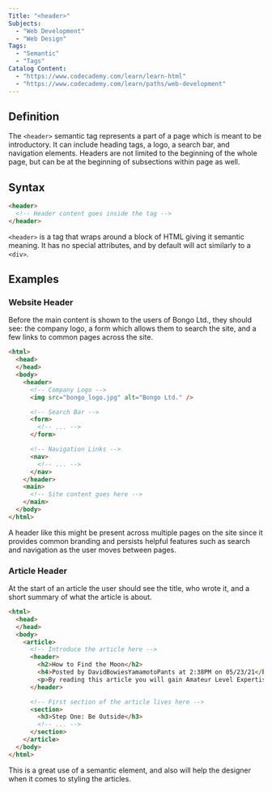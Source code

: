 ```yaml
---
Title: "<header>"
Subjects:
  - "Web Development"
  - "Web Design"
Tags:
  - "Semantic"
  - "Tags"
Catalog Content:
  - "https://www.codecademy.com/learn/learn-html"
  - "https://www.codecademy.com/learn/paths/web-development"
---
```


## Definition 

The `<header>` semantic tag represents a part of a page which is meant to be introductory. It can include heading tags, a logo, a search bar, and navigation elements. Headers are not limited to the beginning of the whole page, but can be at the beginning of subsections within page as well.

## Syntax

```html
<header>
  <!-- Header content goes inside the tag -->
</header>
``` 

`<header>` is a tag that wraps around a block of HTML giving it semantic meaning. It has no special attributes, and by default will act similarly to a `<div>`.

## Examples

### Website Header

Before the main content is shown to the users of Bongo Ltd., they should see: the company logo, a form which allows them to search the site, and a few links to common pages across the site.

```html
<html>
  <head>
  </head>
  <body>
    <header>
      <!-- Company Logo -->
      <img src="bongo_logo.jpg" alt="Bongo Ltd." />

      <!-- Search Bar -->
      <form>
        <!-- ... -->
      </form>

      <!-- Navigation Links -->
      <nav>
        <!-- ... -->
      </nav>
    </header>
    <main>
      <!-- Site content goes here -->
    </main>
  </body>
</html>
```

A header like this might be present across multiple pages on the site since it provides common branding and persists helpful features such as search and navigation as the user moves between pages.

### Article Header

At the start of an article the user should see the title, who wrote it, and a short summary of what the article is about.

```html
<html>
  <head>
  </head>
  <body>
    <article>
      <!-- Introduce the article here -->
      <header>
        <h2>How to Find the Moon</h2>
        <h4>Posted by DavidBowiesYamamotoPants at 2:38PM on 05/23/21</h4>
        <p>By reading this article you will gain Amateur Level Expertise in locating the moon in the night sky.</p>
      </header>

      <!-- First section of the article lives here -->
      <section>
        <h3>Step One: Be Outside</h3>
        <!-- ... -->
      </section>
    </article>
  </body>
</html>
```

This is a great use of a semantic element, and also will help the designer when it comes to styling the articles.